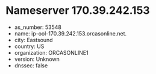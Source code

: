 # Nameserver 170.39.242.153

* as_number: 53548
* name: ip-ool-170.39.242.153.orcasonline.net.
* city: Eastsound
* country: US
* organization: ORCASONLINE1
* version: Unknown
* dnssec: false
